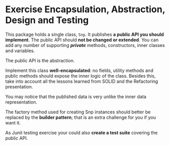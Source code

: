 # Exercise Encapsulation, Abstraction, Design and Testing

This package holds a single class, `Snp`. It publishes **a public API you should implement**.
The public API should **not be changed or extended**. 
You can add any number of supporting **_private_** methods, constructors, inner classes and variables.

The public API is the abstraction.

Implement this class **well-encapsulated**: no fields, utility methods and public methods should expose 
the inner logic of the class. Besides this, take into account all the lessons learned from SOLID and the Refactoring presentation.  

You may notice that the published data is very unlike the inner data representation.

The factory method used for creating Snp instances should better be replaced by the **builder pattern**; 
that is an extra challenge for you if you want it.

As Junit testing exercise your could also **create a test suite** covering the public API.